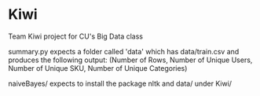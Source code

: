 Kiwi
====

Team Kiwi project for CU's Big Data class

summary.py expects a folder called 'data' which has data/train.csv and produces the following output:  (Number of Rows, Number of Unique Users, Number of Unique SKU, Number of Unique Categories)

naiveBayes/ expects to install the package nltk and data/ under Kiwi/
